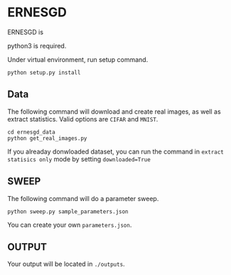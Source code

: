 # ERNESGD
ERNESGD is 

python3 is required.

Under virtual environment, run setup command.

```
python setup.py install
```



## Data
The following command will download and create real images,
as well as extract statistics.
Valid options are ``CIFAR`` and ``MNIST``.

```
cd ernesgd_data
python get_real_images.py
```

If you alreaday donwloaded dataset, you can run the command in ``extract statisics only`` mode
by setting ``downloaded=True``


## SWEEP
The following command will do a parameter sweep.
```
python sweep.py sample_parameters.json
```
You can create your own ``parameters.json``.


## OUTPUT
Your output will be located in ``./outputs``.
